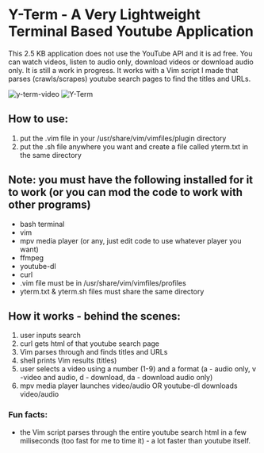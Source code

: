 # Y-Term - A Very Lightweight Terminal Based Youtube Application

This 2.5 KB application does not use the YouTube API and it is ad free.
You can watch videos, listen to audio only, download videos or download audio only.
It is still a work in progress. 
It works with a Vim script I made that parses (crawls/scrapes) youtube search pages to find the titles and URLs. 

![y-term-video](https://user-images.githubusercontent.com/64742558/80991611-e8312a80-8dfd-11ea-88b1-49fa4d0249df.png)
![Y-Term](https://user-images.githubusercontent.com/64742558/80991604-e6fffd80-8dfd-11ea-9eef-3bb04e94441b.png)

## How to use: 
1) put the .vim file in your /usr/share/vim/vimfiles/plugin directory 
2) put the .sh file anywhere you want and create a file called yterm.txt in the same directory 

## Note: you must have the following installed for it to work (or you can mod the code to work with other programs)
- bash terminal
- vim
- mpv media player (or any, just edit code to use whatever player you want)
- ffmpeg
- youtube-dl
- curl
- .vim file must be in /usr/share/vim/vimfiles/profiles
- yterm.txt & yterm.sh files must share the same directory 

## How it works - behind the scenes: 
1) user inputs search
2) curl gets html of that youtube search page 
3) Vim parses through and finds titles and URLs 
4) shell prints Vim results (titles)
5) user selects a video using a number (1-9) and a format (a - audio only, v -video and audio, d - download, da - download audio only)
6) mpv media player launches video/audio OR youtube-dl downloads video/audio

### Fun facts: 
- the Vim script parses through the entire youtube search html in a few miliseconds (too fast for me to time it) - a lot faster than youtube itself.
